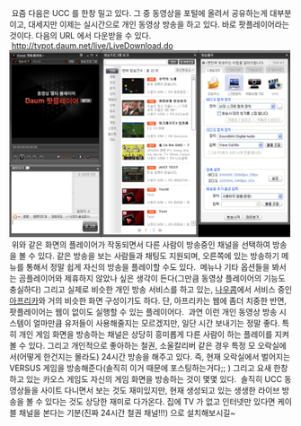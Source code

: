  요즘 다음은 UCC 를 한창 밀고 있다. 그 중 동영상을 포털에 올려서 공유하는게 대부분이고, 대세지만 이제는 실시간으로 개인 동영상 방송을 하고 있다. 바로 팟플레이어라는 것이다. 다음의 URL 에서 다운받을 수 있다.
 http://tvpot.daum.net/live/LiveDownload.do
<img src="potPlayer.png" width="500" height="333" />
 위와 같은 화면의 플레이어가 작동되면서 다른 사람이 방송중인 채널을 선택하여 방송을 볼 수 있다. 같은 방송을 보는 사람들과 채팅도 지원되며, 오른쪽에 있는 방송하기 메뉴를 통해서 정말 쉽게 자신의 방송을 플레이할 수도 있다.
 메뉴나 기타 옵션들을 봐서는 곰플레이어와 제휴하지 않았나 싶은 생각이 든다(그만큼 동영상 플레이어의 기능도 충실하다) 그리고 실제로 비슷한 개인 방송 서비스를 하고 있는, [나우콤](http://www.nowcom.co.kr/)에서 서비스 중인 [아프리카](http://afreeca.pdbox.co.kr/)와 거의 비슷한 화면 구성이기도 하다. 단, 아프리카는 웹에 좀더 치중한 반면, 팟플레이어는 웹이 없이도 실행할 수 있는 플레이어다.
 과연 이런 개인 동영상 방송 시스템이 얼마만큼 유저들이 사용해줄지는 모르겠지만, 일단 시간 보내기는 정말 좋다. 특히 개인 게임 화면을 방송하는 채널은 상당히 흥미롭게 다른 사람이 하는 플레이를 지켜볼 수 있다. 그리고 개인적으로 좋아하는 철권, 소울칼리버 같은 경우 특정 모 오락실에서(어떻게 한건지는 몰라도) 24시간 방송을 해주고 있다. 즉, 현재 오락실에서 벌어지는 VERSUS 게임을 방송해준다(솔직히 이거 때문에 포스팅하는거다;; ) 그리고 요새 한창 하고 있는 카오스 게임도 자신의 게임 화면을 방송하는 것이 몇몇 있다.
 솔직히 UCC 동영상들을 사이트 다니면서 보는 것도 재미있지만, 현재 생성되고 있는 생생한 라이브 방송을 볼 수 있다는 것도 상당한 재미로 다가온다. 집에 TV 가 없고 인터넷만 있다면 케이블 채널을 본다는 기분(진짜 24시간 철권 채널!!!) 으로 설치해보시길~

